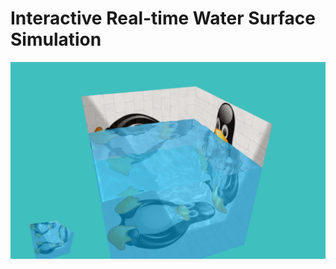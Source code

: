 # Interactive Real-time Water Surface Simulation

![Alt text](/OnSoftShadow_Waving.png?raw=true "Optional Title")

